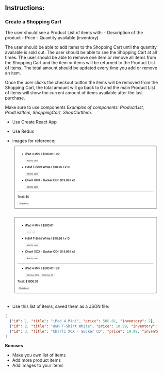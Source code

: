 ## Instructions:

### Create a Shopping Cart

The user should see a Product List of items with: - Description of the product - Price - Quantity available (inventory)

The user should be able to add items to the Shopping Cart until the quantity available is sold out.
The user should be able to see the Shopping Cart at all times.
The user should be able to remove one item or remove all items from the Shopping Cart and the item or items will be returned to the Product List of items.
The total amount should be updated every time you add or remove an item.

Once the user clicks the checkout button the items will be removed from the Shopping Cart, the total amount will go back to 0 and the main Product List of items will show the current amount of items available after the last purchase.

Make sure to use components _Examples of components: ProductList, ProdListItem, ShoppingCart, ShopCartItem._

-   Use Create React App

-   Use Redux

-   Images for reference:
    ![MockUp1](MockUp1.png)
    ![MockUp2](MockUp2.png)

-   Use this list of items, saved them as a JSON file:

```JSON
[
  {"id": 1, "title": "iPad 4 Mini", "price": 500.01, "inventory": 2},
  {"id": 2, "title": "H&M T-Shirt White", "price": 10.99, "inventory": 10},
  {"id": 3, "title": "Charli XCX - Sucker CD", "price": 19.99, "inventory": 5}
]
```

**Bonuses**

-   Make you own list of items
-   Add more product items
-   Add images to your items


